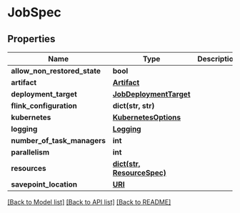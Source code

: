 # JobSpec

## Properties
Name | Type | Description | Notes
------------ | ------------- | ------------- | -------------
**allow_non_restored_state** | **bool** |  | [optional] 
**artifact** | [**Artifact**](Artifact.md) |  | [optional] 
**deployment_target** | [**JobDeploymentTarget**](JobDeploymentTarget.md) |  | [optional] 
**flink_configuration** | **dict(str, str)** |  | [optional] 
**kubernetes** | [**KubernetesOptions**](KubernetesOptions.md) |  | [optional] 
**logging** | [**Logging**](Logging.md) |  | [optional] 
**number_of_task_managers** | **int** |  | [optional] 
**parallelism** | **int** |  | [optional] 
**resources** | [**dict(str, ResourceSpec)**](ResourceSpec.md) |  | [optional] 
**savepoint_location** | [**URI**](URI.md) |  | [optional] 

[[Back to Model list]](../README.md#documentation-for-models) [[Back to API list]](../README.md#documentation-for-api-endpoints) [[Back to README]](../README.md)


